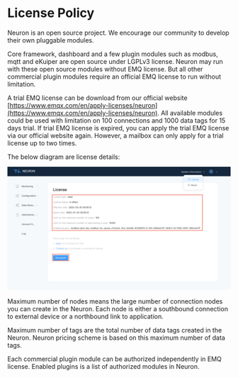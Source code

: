 # License Policy

Neuron is an open source project. We encourage our community to develop their own pluggable modules.

Core framework, dashboard and a few plugin modules such as modbus, mqtt and eKuiper are open source under LGPLv3 license. Neuron may run with these open source modules without EMQ license. But all other commercial plugin modules require an official EMQ license to run without limitation.

A trial EMQ license can be download from our official website [https://www.emqx.com/en/apply-licenses/neuron](https://www.emqx.com/en/apply-licenses/neuron). All available modules could be used with limitation on 100 connections and 1000 data tags for 15 days trial. If trial EMQ license is expired, you can apply the trial EMQ license via our official website again. However, a mailbox can only apply for a trial license up to two times.

The below diagram are license details:

![license](../getting-started/assets/license.png)

Maximum number of nodes means the large number of connection nodes you can create in the Neuron. Each node is either a southbound connection to external device or a northbound link to application.

Maximum number of tags are the total number of data tags created in the Neuron. Neuron pricing scheme is based on this maximum number of data tags.

Each commercial plugin module can be authorized independently in EMQ license. Enabled plugins is a list of authorized modules in Neuron.
